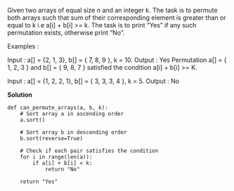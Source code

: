 Given two arrays of equal size n and an integer k. The task is to permute both arrays such that sum of their corresponding element is greater than or equal to k i.e a[i] + b[i] >= k. The task is to print “Yes” if any such permutation exists, otherwise print “No”.

Examples : 

Input : a[] = {2, 1, 3}, 
        b[] = { 7, 8, 9 }, 
        k = 10. 
Output : Yes
Permutation  a[] = { 1, 2, 3 } and b[] = { 9, 8, 7 } 
satisfied the condition a[i] + b[i] >= K.

Input : a[] = {1, 2, 2, 1}, 
        b[] = { 3, 3, 3, 4 }, 
        k = 5. 
Output : No

**Solution**
```
def can_permute_arrays(a, b, k):
    # Sort array a in ascending order
    a.sort()
    
    # Sort array b in descending order
    b.sort(reverse=True)
    
    # Check if each pair satisfies the condition
    for i in range(len(a)):
        if a[i] + b[i] < k:
            return "No"
    
    return "Yes"
```
